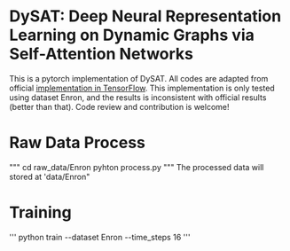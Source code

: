# DySAT: Deep Neural Representation Learning on Dynamic Graphs via Self-Attention Networks
This is a pytorch implementation of DySAT. All codes are adapted from official [implementation in TensorFlow](https://github.com/aravindsankar28/DySAT). This implementation is only tested using dataset Enron, and the results is inconsistent with official results (better than that). Code review and contribution is welcome!

# Raw Data Process
"""
cd raw_data/Enron
pyhton process.py
"""
The processed data will stored at 'data/Enron"

# Training
'''
python train --dataset Enron --time_steps 16
'''

